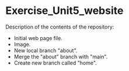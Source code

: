 # Exercise_Unit5_website

Description of the contents of the repository: 
- Initial web page file.
- Image.
- New local branch "about".
- Merge the "about" branch with "main".
- Create new branch called "home".
